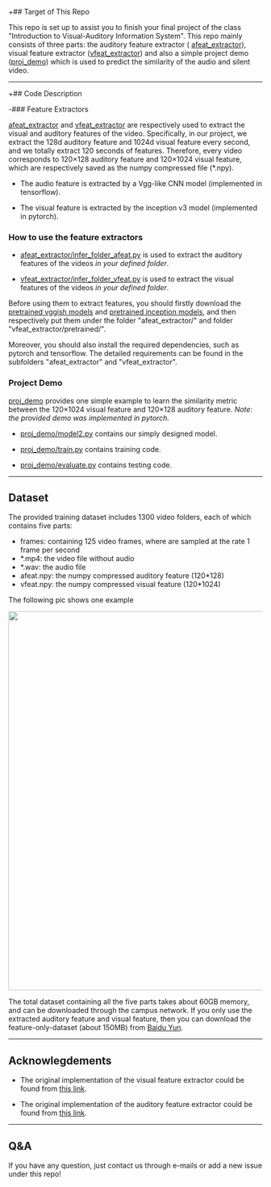 +## Target of This Repo

This repo is set up to assist you to finish your final project of the class "Introduction to Visual-Auditory Information System". This repo mainly consists of three parts: the auditory feature extractor ( [afeat_extractor](https://github.com/uzeful/VA_Project/blob/master/afeat_extractor)), visual feature extractor ([vfeat_extractor](https://github.com/uzeful/VA_Project/blob/master/vfeat_extractor)) and also a simple project demo ([proj_demo](https://github.com/uzeful/VA_Project/tree/master/proj_demo)) which is used to predict the similarity of the audio and silent video. 

****

+## Code Description

-### Feature Extractors

[afeat_extractor](https://github.com/uzeful/VA_Project/tree/master/afeat_extractor) and [vfeat_extractor](https://github.com/uzeful/VA_Project/tree/master/vfeat_extractor) are respectively used to extract the visual and auditory features of the video. Specifically, in our project, we extract the 128d auditory feature and 1024d visual feature every second, and we totally extract 120 seconds of features. Therefore, every video corresponds to 120×128 auditory feature and 120×1024 visual feature, which are respectively saved as the numpy compressed file (\*.npy).

* The audio feature is extracted by a Vgg-like CNN model (implemented in tensorflow).

* The visual feature is extracted by the inception v3 model (implemented in pytorch).

### How to use the feature extractors

* [afeat_extractor/infer_folder_afeat.py](https://github.com/uzeful/VA_Project/blob/master/afeat_extractor/infer_folder_afeat.py) is used to extract the auditory features of the videos *in your defined folder*.

* [vfeat_extractor/infer_folder_vfeat.py](https://github.com/uzeful/VA_Project/blob/master/vfeat_extractor/infer_folder_vfeat.py) is used to extract the visual features of the videos *in your defined folder*.

Before using them to extract features, you should firstly download the [pretrained vggish models](http://pan.baidu.com/s/1nuVq3PZ) and [pretrained inception models](http://pan.baidu.com/s/1dEV6J41), and then respectively put them under the folder "afeat_extractor/" and folder "vfeat_extractor/pretrained/". 

Moreover, you should also install the required dependencies, such as pytorch and tensorflow. The detailed requirements can be found in the subfolders "afeat_extractor" and "vfeat_extractor".

### Project Demo

[proj_demo](https://github.com/uzeful/VA_Project/tree/master/proj_demo) provides one simple example to learn the similarity metric between the 120×1024 visual feature and 120×128 auditory feature. *Note: the provided demo was implemented in pytorch.*

* [proj_demo/model2.py](https://github.com/uzeful/VA_Project/blob/master/proj_demo/model2.py) contains our simply designed model.

* [proj_demo/train.py](https://github.com/uzeful/VA_Project/blob/master/proj_demo/train.py) contains training code.

* [proj_demo/evaluate.py](https://github.com/uzeful/VA_Project/blob/master/proj_demo/evaluate.py) contains testing code.

****

## Dataset

The provided training dataset includes 1300 video folders, each of which contains five parts:

* frames: containing 125 video frames, where are sampled at the rate 1 frame per second    
* \*.mp4: the video file without audio    
* \*.wav: the audio file    
* afeat.npy: the numpy compressed auditory feature (120\*128)    
* vfeat.npy: the numpy compressed visual feature (120\*1024)    

The following pic shows one example
<p align="center">
<img src="https://github.com/uzeful/VA_Project/blob/master/dataset_sample.png" width="750">
</p>

The total dataset containing all the five parts takes about 60GB memory, and can be downloaded through the campus network. If you only use the extracted auditory feature and visual feature, then you can download the feature-only-dataset (about 150MB) from [Baidu Yun](http://pan.baidu.com/s/1qY2uyhI).

****

## Acknowlegdements

* The original implementation of the visual feature extractor could be found from [this link](https://github.com/corenel/yt8m-feature-extractor).

* The original implementation of the auditory feature extractor could be found from [this link](https://github.com/tensorflow/models/tree/master/research/audioset).

****

## Q&A

If you have any question, just contact us through e-mails or add a new issue under this repo!
